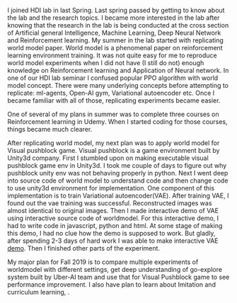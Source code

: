I joined HDI lab in last Spring. Last spring passed by getting to know about the lab and the research topics. I became more interested in the lab after knowing that the research in the lab is being conducted at the cross section of Artificial general Intelligence, Machine Learning, Deep Neural Network and Reinforcement learning. My summer in the lab started with replicating world model paper. World model is a phenomenal paper on reinforcement learning environment training. It was not quite easy for me to reproduce world model experiments when I did not  have (I still do not) enough knowledge on Reinforcement learning and Application of Neural network. In one of our HDI lab seminar I confused popular PPO algorithm with world model concept. There were many underlying concepts before attempting to replicate: ml-agents, Open-AI gym, Variational autoencoder etc. Once I became familiar with all of those, replicating experiments became easier.

One of several of my plans in summer was to complete three courses on Reinforcement learning in Udemy. When I started coding for those courses, things became much clearer. 

After replicating world model, my next plan was to apply world model for Visual pushblock game. Visual pushblock is a game environment built by Unity3d company. First I stumbled upon on making executable visual pushblock game env in Unity3d. I took me couple of days to figure out why pushblock unity env was not behaving properly in python. Next I went deep into source code of world model to understand code and then change code to use unity3d environment for implementation. One component of this implementation is to train Variational autoencoder(VAE). After training VAE, I found out the vae training was successful. Reconstructed images was almost identical to original images. Then I made interactive demo of VAE using interactive source code of worldmodel. For this interactive demo, I had to write code in javascript, python and html. At some stage of making this demo, I had no clue how the demo is supposed to work. But gladly, after spending 2-3 days of hard work I was able to make interactive VAE [demo](https://stupefied-lumiere-eaad09.netlify.com). Then I finished other parts of the experiment.

My major plan for Fall 2019 is to compare multiple experiments of worldmodel with different settings, get deep understanding of go-explore system built by Uber-AI team and use that for Visual Pushblock game to see performance improvement. I also have plan to learn about Imitation and curriculum learning, .
